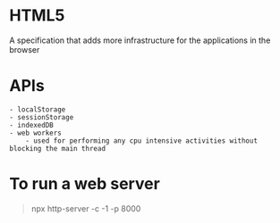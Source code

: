 # HTML5
A specification that adds more infrastructure for the applications in the browser

# APIs
    - localStorage
    - sessionStorage
    - indexedDB
    - web workers
        - used for performing any cpu intensive activities without blocking the main thread

# To run a web server
> npx http-server -c -1 -p 8000